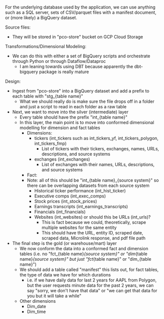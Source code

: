 For the underlying database used by the application, we can use anything such as a SQL server, sets of CSV/parquet files with a manifest document, or (more likely) a BigQuery dataset.

Source files:
- They will be stored in "pco-store" bucket on GCP Cloud Storage

Transformations/Dimensional Modeling:
- We can do this with either a set of BigQuery scripts and orchestrate through Python or through Dataflow/Dataproc
    - I am leaning towards using DBT because apparently the dbt-bigquery package is really mature

Design:
- Ingest from "pco-store" into a BigQuery dataset and add a prefix to each table with "stg_{table name}"
    - What we should really do is make sure the file drops off in a folder and just a script to read in each folder as a raw table
- Next, we want to move into the silver (intermediate) layer
    - Every table should have the prefix "int_{table name}"
    - In this layer, the main point is to move into conformed dimensional modelling for dimension and fact tables
        - Dimensions:
            - tickers (int_tickers such as int_tickers_yf, int_tickers_polygon, int_tickers_fmp)
                - List of tickers with their tickers, exchanges, names, URLs, descriptions, and source systems
            - exchanges (int_exchanges)
                - List of exchanges with their names, URLs, descriptions, and source systems
        - Fact:
        - Note: all of this should be "int_{table name}_{source system}" so there can be overlapping datasets from each source system
            - Historical ticker performance (int_hist_ticker)
            - Executive comps (int_exec_comps)
            - Stock prices (int_stock_prices)
            - Earnings transcripts (int_earnings_transcripts)
            - Financials (int_financials)
            - Websites (int_websites) or should this be URLs (int_urls)?
                - This is fact because we could, theoretically, scrape multiple websites for the same entity
                - This should have the URL, entity ID, scraped date, scraped data, Microlink response, and pdf file path
- The final step is the gold (or warehouse/mart) layer
    - We now conform the data into a conformed fact and dimension tables (i.e. no "fct_{table name}_{source system}" or "dim_{table name}_{source system}" but just "fct_{table name}" or "dim_{table name}")
    - We should add a table called "manifest" this lists out, for fact tables, the type of data we have for which durations
        - i.e. if we have daily data for last 2 years for AAPL from Polygon, but the user requests minute data for the past 2 years, we can say "sorry, we don't have that data" or "we can get that data for you but it will take a while"
    - Other dimensions
        - Dim_date
        - Dim_time